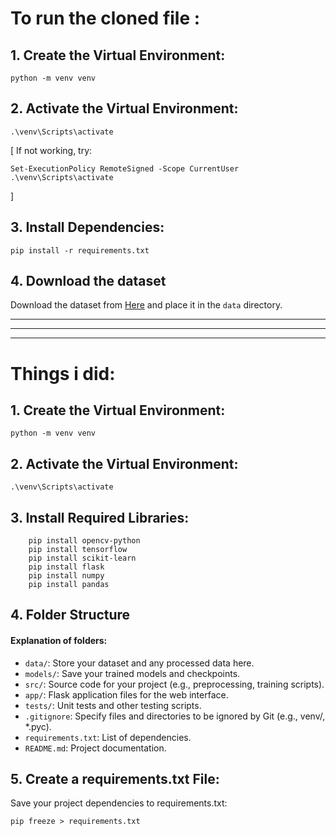 
# To run the cloned file :

## 1. Create the Virtual Environment:

``` python -m venv venv ```
## 2. Activate the Virtual Environment:

``` .\venv\Scripts\activate ```

[ If not working, try:
```
Set-ExecutionPolicy RemoteSigned -Scope CurrentUser
.\venv\Scripts\activate
```
]
## 3. Install Dependencies:

```pip install -r requirements.txt```

## 4. Download the dataset

Download the dataset from
<a href="./data/coco_dataset.zip" download="coco_dataset.zip">Here</a>
 and place it in the `data` directory.

<hr>
<hr>
<hr>


# Things i did:
## 1. Create the Virtual Environment:

``` python -m venv venv ```
## 2. Activate the Virtual Environment:

``` .\venv\Scripts\activate ```

## 3. Install Required Libraries:

```
    pip install opencv-python
    pip install tensorflow
    pip install scikit-learn
    pip install flask
    pip install numpy
    pip install pandas
```

## 4. Folder Structure
#### Explanation of folders:

* ` data/ `: Store your dataset and any processed data here.
* `models/`: Save your trained models and checkpoints.
* `src/`: Source code for your project (e.g., preprocessing, training scripts).
* `app/`: Flask application files for the web interface.
* `tests/`: Unit tests and other testing scripts.
* `.gitignore`: Specify files and directories to be ignored by Git (e.g., venv/, *.pyc).
* `requirements.txt`: List of dependencies.
* `README.md`: Project documentation.

## 5. Create a requirements.txt File:
Save your project dependencies to requirements.txt:

```pip freeze > requirements.txt```
